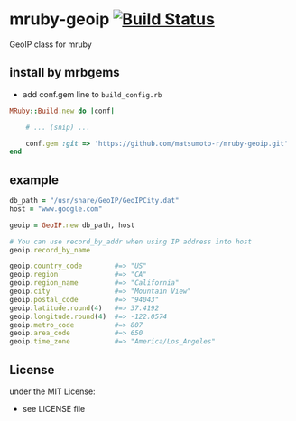 # mruby-geoip   [![Build Status](https://travis-ci.org/matsumoto-r/mruby-geoip.png?branch=master)](https://travis-ci.org/matsumoto-r/mruby-geoip)
GeoIP class for mruby
## install by mrbgems
- add conf.gem line to `build_config.rb`

```ruby
MRuby::Build.new do |conf|

    # ... (snip) ...

    conf.gem :git => 'https://github.com/matsumoto-r/mruby-geoip.git'
end
```
## example
```ruby
db_path = "/usr/share/GeoIP/GeoIPCity.dat"
host = "www.google.com"

geoip = GeoIP.new db_path, host

# You can use record_by_addr when using IP address into host
geoip.record_by_name

geoip.country_code        #=> "US"
geoip.region              #=> "CA"
geoip.region_name         #=> "California"
geoip.city                #=> "Mountain View"
geoip.postal_code         #=> "94043"
geoip.latitude.round(4)   #=> 37.4192
geoip.longitude.round(4)  #=> -122.0574
geoip.metro_code          #=> 807
geoip.area_code           #=> 650
geoip.time_zone           #=> "America/Los_Angeles"
```

## License
under the MIT License:
- see LICENSE file
